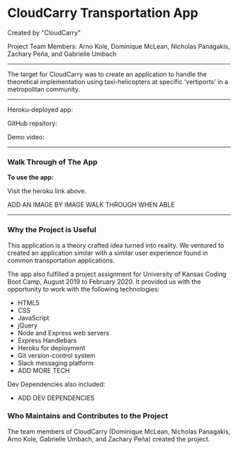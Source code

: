 # CloudCarry Transportation App
Created by "CloudCarry"

Project Team Members: 
Arno Kole, Dominique McLean, Nicholas Panagakis, Zachary Peña, and Gabrielle Umbach
____________
The target for CloudCarry was to create an application to handle the theoretical implementation using taxi-helicopters at specific 'vertiports' in a metropolitan community.

_ _ _ _
Heroku-deployed app:

GitHub repsitory:

Demo video:
_ _ _ _

### Walk Through of The App ###
<strong>To use the app:</strong>

Visit the heroku link above.

ADD AN IMAGE BY IMAGE WALK THROUGH WHEN ABLE




-------------------------------
### Why the Project is Useful ###
This application is a theory crafted idea turned into reality. We ventured to created an application similar with a similar user experience found in common transportation applications.


The app also fulfilled a project assignment for University of Kansas Coding Boot Camp, August 2019 to February 2020. It provided us with the opportunity to work with the following technologies:
* HTML5
* CSS
* JavaScript
* jQuery
* Node and Express web servers
* Express Handlebars
* Heroku for deployment
* Git version-control system
* Slack messaging platform
* ADD MORE TECH

Dev Dependencies also included:
* ADD DEV DEPENDENCIES

### Who Maintains and Contributes to the Project ###

The team members of CloudCarry (Dominique McLean, Nicholas Panagakis, Arno Kole, Gabrielle Umbach, and Zachary Peña) created the project.

